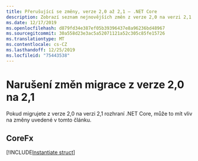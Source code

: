 ```yaml
---
title: Přerušující se změny, verze 2,0 až 2,1 – .NET Core
description: Zobrazí seznam nejnovějších změn z verze 2,0 na verzi 2,1 rozhraní .NET Core.
ms.date: 12/17/2019
ms.openlocfilehash: d879fd34e387ef05b39396437e8a96236bd48967
ms.sourcegitcommit: 30a558d23e3ac5a52071121a52c305c85fe15726
ms.translationtype: MT
ms.contentlocale: cs-CZ
ms.lasthandoff: 12/25/2019
ms.locfileid: "75443538"
---
```

# <a name="breaking-changes-for-migration-from-version-20-to-21"></a>Narušení změn migrace z verze 2,0 na 2,1

Pokud migrujete z verze 2,0 na verzi 2,1 rozhraní .NET Core, může to mít vliv na změny uvedené v tomto článku.

## <a name="corefx"></a>CoreFx

[!INCLUDE[Instantiate struct](~/includes/core-changes/corefx/2.1/instantiate-struct.md)]

